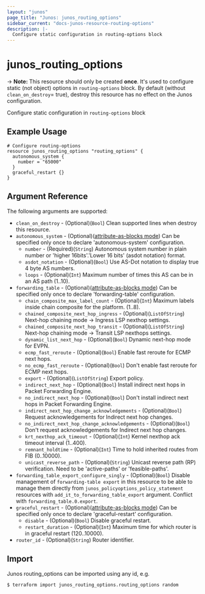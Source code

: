 ```yaml
---
layout: "junos"
page_title: "Junos: junos_routing_options"
sidebar_current: "docs-junos-resource-routing-options"
description: |-
  Configure static configuration in routing-options block
---
```


# junos_routing_options

-> **Note:** This resource should only be created **once**. It's used to configure static (not object) options in `routing-options` block. By default (without `clean_on_destroy`= true), destroy this resource has no effect on the Junos configuration.

Configure static configuration in `routing-options` block

## Example Usage

```hcl
# Configure routing-options
resource junos_routing_options "routing_options" {
  autonomous_system {
    number = "65000"
  }
  graceful_restart {}
}
```

## Argument Reference

The following arguments are supported:

* `clean_on_destroy` - (Optional)(`Bool`) Clean supported lines when destroy this resource.
* `autonomous_system` - (Optional)([attribute-as-blocks mode](https://www.terraform.io/docs/configuration/attr-as-blocks.html)) Can be specified only once to declare 'autonomous-system' configuration.
  * `number` - (Required)(`String`) Autonomous system number in plain number or 'higher 16bits'.'Lower 16 bits' (asdot notation) format.
  * `asdot_notation` - (Optional)(`Bool`) Use AS-Dot notation to display true 4 byte AS numbers.
  * `loops` - (Optional)(`Int`) Maximum number of times this AS can be in an AS path (1..10).
* `forwarding_table` - (Optional)([attribute-as-blocks mode](https://www.terraform.io/docs/configuration/attr-as-blocks.html)) Can be specified only once to declare 'forwarding-table' configuration.
  * `chain_composite_max_label_count` - (Optional)(`Int`) Maximum labels inside chain composite for the platform. (1..8).
  * `chained_composite_next_hop_ingress` - (Optional)(`ListOfString`) Next-hop chaining mode -> Ingress LSP nexthop settings.
  * `chained_composite_next_hop_transit` - (Optional)(`ListOfString`) Next-hop chaining mode -> Transit LSP nexthops settings.
  * `dynamic_list_next_hop` - (Optional)(`Bool`) Dynamic next-hop mode for EVPN.
  * `ecmp_fast_reroute` - (Optional)(`Bool`) Enable fast reroute for ECMP next hops.
  * `no_ecmp_fast_reroute` - (Optional)(`Bool`) Don't enable fast reroute for ECMP next hops.
  * `export` - (Optional)(`ListOfString`) Export policy.
  * `indirect_next_hop` - (Optional)(`Bool`) Install indirect next hops in Packet Forwarding Engine.
  * `no_indirect_next_hop` - (Optional)(`Bool`) Don't install indirect next hops in Packet Forwarding Engine.
  * `indirect_next_hop_change_acknowledgements` - (Optional)(`Bool`) Request acknowledgements for Indirect next hop changes.
  * `no_indirect_next_hop_change_acknowledgements` - (Optional)(`Bool`) Don't request acknowledgements for Indirect next hop changes.
  * `krt_nexthop_ack_timeout` - (Optional)(`Int`) Kernel nexthop ack timeout interval (1..400).
  * `remnant_holdtime` - (Optional)(`Int`) Time to hold inherited routes from FIB (0..10000).
  * `unicast_reverse_path` - (Optional)(`String`) Unicast reverse path (RP) verification. Need to be 'active-paths' or 'feasible-paths'.
* `forwarding_table_export_configure_singly` - (Optional)(`Bool`) Disable management of `forwarding-table export` in this resource to be able to manage them directly from `junos_policyoptions_policy_statement` resources with `add_it_to_forwarding_table_export` argument. Conflict with `forwarding_table.0.export`.
* `graceful_restart` - (Optional)([attribute-as-blocks mode](https://www.terraform.io/docs/configuration/attr-as-blocks.html)) Can be specified only once to declare 'graceful-restart' configuration.
  * `disable` - (Optional)(`Bool`) Disable graceful restart.
  * `restart_duration` - (Optional)(`Int`) Maximum time for which router is in graceful restart (120..10000).
* `router_id` - (Optional)(`String`) Router identifier.

## Import

Junos routing_options can be imported using any id, e.g.

```shell
$ terraform import junos_routing_options.routing_options random
```
